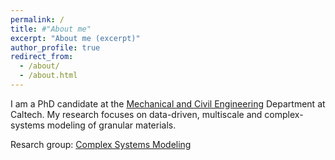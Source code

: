 ```yaml
---
permalink: /
title: #"About me"
excerpt: "About me (excerpt)"
author_profile: true
redirect_from: 
  - /about/
  - /about.html
---
```


I am a PhD candidate at the [Mechanical and Civil Engineering](https://http://mce.caltech.edu/) Department at Caltech. My research focuses on data-driven, multiscale and complex-systems modeling of granular materials.

Resarch group: [Complex Systems Modeling](https://http://cosymo.caltech.edu/)

